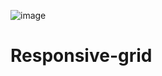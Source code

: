 ![image](https://user-images.githubusercontent.com/97252986/163226899-c5b98ba9-25e8-420a-9735-7d72315c1e18.png)

# Responsive-grid
